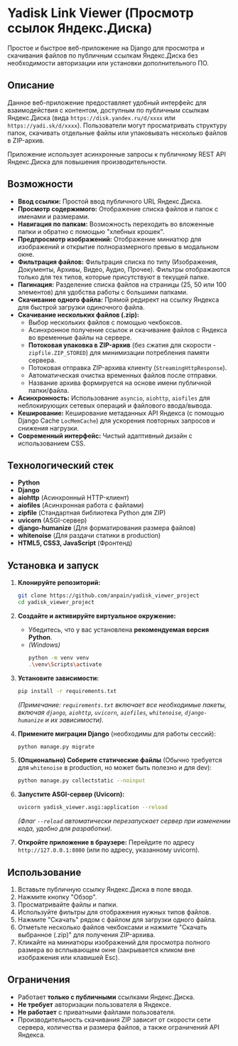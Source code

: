 # Yadisk Link Viewer (Просмотр ссылок Яндекс.Диска)

Простое и быстрое веб-приложение на Django для просмотра и скачивания файлов по публичным ссылкам Яндекс.Диска без необходимости авторизации или установки дополнительного ПО.

## Описание

Данное веб-приложение предоставляет удобный интерфейс для взаимодействия с контентом, доступным по публичным ссылкам Яндекс.Диска (вида `https://disk.yandex.ru/d/xxxx` или `https://yadi.sk/d/xxxx`). Пользователи могут просматривать структуру папок, скачивать отдельные файлы или упаковывать несколько файлов в ZIP-архив.

Приложение использует асинхронные запросы к публичному REST API Яндекс.Диска для повышения производительности.

## Возможности

*   **Ввод ссылки:** Простой ввод публичного URL Яндекс.Диска.
*   **Просмотр содержимого:** Отображение списка файлов и папок с именами и размерами.
*   **Навигация по папкам:** Возможность переходить во вложенные папки и обратно с помощью "хлебных крошек".
*   **Предпросмотр изображений:** Отображение миниатюр для изображений и открытие полноразмерного превью в модальном окне.
*   **Фильтрация файлов:** Фильтрация списка по типу (Изображения, Документы, Архивы, Видео, Аудио, Прочее). Фильтры отображаются только для тех типов, которые присутствуют в текущей папке.
*   **Пагинация:** Разделение списка файлов на страницы (25, 50 или 100 элементов) для удобства работы с большими папками.
*   **Скачивание одного файла:** Прямой редирект на ссылку Яндекса для быстрой загрузки одиночного файла.
*   **Скачивание нескольких файлов (.zip):**
    *   Выбор нескольких файлов с помощью чекбоксов.
    *   Асинхронное получение ссылок и скачивание файлов с Яндекса во временные файлы на сервере.
    *   **Потоковая упаковка в ZIP-архив** (без сжатия для скорости - `zipfile.ZIP_STORED`) для минимизации потребления памяти сервера.
    *   Потоковая отправка ZIP-архива клиенту (`StreamingHttpResponse`).
    *   Автоматическая очистка временных файлов после отправки.
    *   Название архива формируется на основе имени публичной папки/файла.
*   **Асинхронность:** Использование `asyncio`, `aiohttp`, `aiofiles` для неблокирующих сетевых операций и файлового ввода/вывода.
*   **Кеширование:** Кеширование метаданных API Яндекса (с помощью Django Cache `LocMemCache`) для ускорения повторных запросов и снижения нагрузки.
*   **Современный интерфейс:** Чистый адаптивный дизайн с использованием CSS.

## Технологический стек

*   **Python**
*   **Django**
*   **aiohttp** (Асинхронный HTTP-клиент)
*   **aiofiles** (Асинхронная работа с файлами)
*   **zipfile** (Стандартная библиотека Python для ZIP)
*   **uvicorn** (ASGI-сервер)
*   **django-humanize** (Для форматирования размера файлов)
*   **whitenoise** (Для раздачи статики в production)
*   **HTML5, CSS3, JavaScript** (Фронтенд)

## Установка и запуск

1.  **Клонируйте репозиторий:**
    ```bash
    git clone https://github.com/anpain/yadisk_viewer_project
    cd yadisk_viewer_project
    ```

2.  **Создайте и активируйте виртуальное окружение:**
    *   Убедитесь, что у вас установлена **рекомендуемая версия Python**.
    *   *(Windows)*
        ```bash
        python -m venv venv
        .\venv\Scripts\activate
        ```

3.  **Установите зависимости:**
    ```bash
    pip install -r requirements.txt
    ```
    *(Примечание: `requirements.txt` включает все необходимые пакеты, включая `django`, `aiohttp`, `uvicorn`, `aiofiles`, `whitenoise`, `django-humanize` и их зависимости).*

4.  **Примените миграции Django** (необходимы для работы сессий):
    ```bash
    python manage.py migrate
    ```

5.  **(Опционально) Соберите статические файлы** (Обычно требуется для `whitenoise` в production, но может быть полезно и для dev):
    ```bash
    python manage.py collectstatic --noinput
    ```

6.  **Запустите ASGI-сервер (Uvicorn):**
    ```bash
    uvicorn yadisk_viewer.asgi:application --reload
    ```
    *(Флаг `--reload` автоматически перезапускает сервер при изменении кода, удобно для разработки).*

7.  **Откройте приложение в браузере:**
    Перейдите по адресу `http://127.0.0.1:8000` (или по адресу, указанному uvicorn).

## Использование

1.  Вставьте публичную ссылку Яндекс.Диска в поле ввода.
2.  Нажмите кнопку "Обзор".
3.  Просматривайте файлы и папки.
4.  Используйте фильтры для отображения нужных типов файлов.
5.  Нажмите "Скачать" рядом с файлом для загрузки одного файла.
6.  Отметьте несколько файлов чекбоксами и нажмите "Скачать выбранное (.zip)" для получения ZIP-архива.
7.  Кликайте на миниатюры изображений для просмотра полного размера во всплывающем окне (закрывается кликом вне изображения или клавишей Esc).

## Ограничения

*   Работает **только с публичными** ссылками Яндекс.Диска.
*   **Не требует** авторизации пользователя в Яндексе.
*   **Не работает** с приватными файлами пользователя.
*   Производительность скачивания ZIP зависит от скорости сети сервера, количества и размера файлов, а также ограничений API Яндекса.